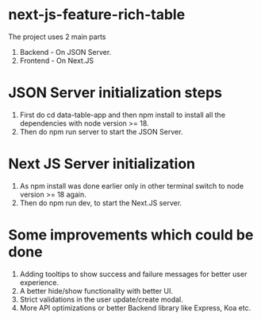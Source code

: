 # next-js-feature-rich-table

The project uses 2 main parts 
1. Backend - On JSON Server.
2. Frontend - On Next.JS

# JSON Server initialization steps

1. First do cd data-table-app and then npm install to install all the dependencies with node version >= 18.
2. Then do npm run server to start the JSON Server.


# Next JS Server initialization

1. As npm install was done earlier only in other terminal switch to node version >= 18 again.
2. Then do npm run dev, to start the Next.JS server.


# Some improvements which could be done

1. Adding tooltips to show success and failure messages for better user experience.
2. A better hide/show functionality with better UI.
3. Strict validations in the user update/create modal.
4. More API optimizations or better Backend library like Express, Koa etc. 